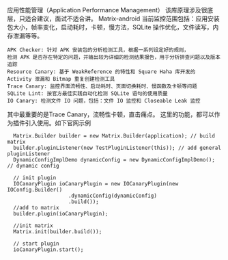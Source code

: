 应用性能管理（Application Performance Management）
该库原理涉及很底层，只适合建议，面试不适合讲。
Matrix-android 当前监控范围包括：应用安装包大小，帧率变化，启动耗时，卡顿，慢方法，SQLite 操作优化，文件读写，内存泄漏等等。

    APK Checker: 针对 APK 安装包的分析检测工具，根据一系列设定好的规则，
    检测 APK 是否存在特定的问题，并输出较为详细的检测结果报告，用于分析排查问题以及版本追踪
    Resource Canary: 基于 WeakReference 的特性和 Square Haha 库开发的 Activity 泄漏和 Bitmap 重复创建检测工具
    Trace Canary: 监控界面流畅性、启动耗时、页面切换耗时、慢函数及卡顿等问题
    SQLite Lint: 按官方最佳实践自动化检测 SQLite 语句的使用质量
    IO Canary: 检测文件 IO 问题，包括：文件 IO 监控和 Closeable Leak 监控

其中最重要的是Trace Canary，流畅性卡顿，直击痛点。
这里的功能，都可以作为插件引入使用。如下官网示例

```
  Matrix.Builder builder = new Matrix.Builder(application); // build matrix
  builder.pluginListener(new TestPluginListener(this)); // add general pluginListener
  DynamicConfigImplDemo dynamicConfig = new DynamicConfigImplDemo(); // dynamic config
  
  // init plugin 
  IOCanaryPlugin ioCanaryPlugin = new IOCanaryPlugin(new IOConfig.Builder()
                    .dynamicConfig(dynamicConfig)
                    .build());
  //add to matrix               
  builder.plugin(ioCanaryPlugin);
  
  //init matrix
  Matrix.init(builder.build());

  // start plugin 
  ioCanaryPlugin.start();
```